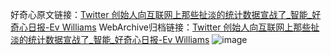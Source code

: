好奇心原文链接：[Twitter 创始人向互联网上那些扯淡的统计数据宣战了_智能_好奇心日报-Ev Williams](https://www.qdaily.com/articles/7090.html)
WebArchive归档链接：[Twitter 创始人向互联网上那些扯淡的统计数据宣战了_智能_好奇心日报-Ev Williams](http://web.archive.org/web/20190623171726/https://www.qdaily.com/articles/7090.html)
![image](http://ww3.sinaimg.cn/large/007d5XDply1g3wbgtwrfoj30u05x9u0x)